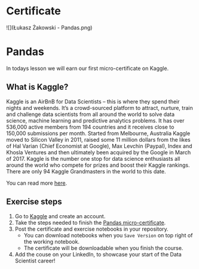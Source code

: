 # Certificate
 ![](Łukasz Żakowski - Pandas.png)
 
# Pandas

In todays lesson we will earn our first micro-certificate on Kaggle.

## What is Kaggle?

Kaggle is an AirBnB for Data Scientists – this is where they spend their nights and weekends. It’s a crowd-sourced platform to attract, nurture, train and challenge data scientists from all around the world to solve data science, machine learning and predictive analytics problems. It has over 536,000 active members from 194 countries and it receives close to 150,000 submissions per month. Started from Melbourne, Australia Kaggle moved to Silicon Valley in 2011, raised some 11 million dollars from the likes of Hal Varian (Chief Economist at Google), Max Levchin (Paypal), Index and Khosla Ventures and then ultimately been acquired by the Google in March of 2017. Kaggle is the number one stop for data science enthusiasts all around the world who compete for prizes and boost their Kaggle rankings. There are only 94 Kaggle Grandmasters in the world to this date.

You can read more [here](https://www.kaggle.com/getting-started/44916).

## Exercise steps

1. Go to [Kaggle](https://www.kaggle.com/) and create an account.
2. Take the steps needed to finish the [Pandas micro-certificate](https://www.kaggle.com/learn/pandas).
3. Post the certificate and exercise notebooks in your repository.
   - You can download notebooks when you `Save Version` on top right of the working notebook.
   - The certificate will be downloadable when you finish the course.
4. Add the couse on your LinkedIn, to showcase your start of the Data Scientist career!
